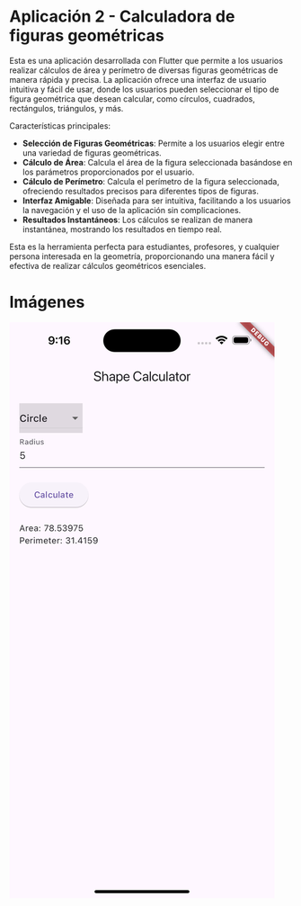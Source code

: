 # Aplicación 2 - Calculadora de figuras geométricas

Esta es una aplicación desarrollada con Flutter que permite a los usuarios realizar cálculos de área y perímetro de diversas figuras geométricas de manera rápida y precisa. La aplicación ofrece una interfaz de usuario intuitiva y fácil de usar, donde los usuarios pueden seleccionar el tipo de figura geométrica que desean calcular, como círculos, cuadrados, rectángulos, triángulos, y más.

Características principales:
- **Selección de Figuras Geométricas**: Permite a los usuarios elegir entre una variedad de figuras geométricas.
- **Cálculo de Área**: Calcula el área de la figura seleccionada basándose en los parámetros proporcionados por el usuario.
- **Cálculo de Perímetro**: Calcula el perímetro de la figura seleccionada, ofreciendo resultados precisos para diferentes tipos de figuras.
- **Interfaz Amigable**: Diseñada para ser intuitiva, facilitando a los usuarios la navegación y el uso de la aplicación sin complicaciones.
- **Resultados Instantáneos**: Los cálculos se realizan de manera instantánea, mostrando los resultados en tiempo real.

Esta es la herramienta perfecta para estudiantes, profesores, y cualquier persona interesada en la geometría, proporcionando una manera fácil y efectiva de realizar cálculos geométricos esenciales.

# Imágenes

![Calculadora de Figuras Geométricas](Assets/shape_calculator.png)
